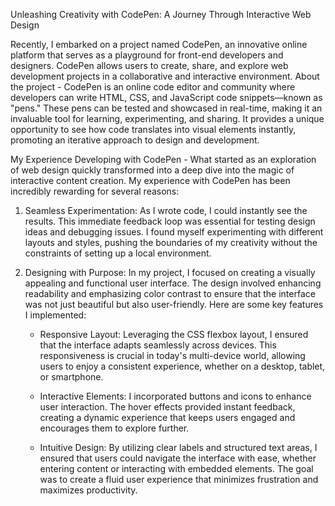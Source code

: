 Unleashing Creativity with CodePen: A Journey Through Interactive Web Design

Recently, I embarked on a project named CodePen, an innovative online platform that serves as a playground for front-end developers and designers. CodePen allows users to create, share, and explore web development projects in a collaborative and interactive environment. 
About the project - 
 CodePen is an online code editor and community where developers can write HTML, CSS, and JavaScript code snippets—known as "pens." These pens can be tested and showcased in real-time, making it an invaluable tool for learning, experimenting, and sharing. It provides a unique opportunity to see how code translates into visual elements instantly, promoting an iterative approach to design and development.

My Experience Developing with CodePen -
What started as an exploration of web design quickly transformed into a deep dive into the magic of interactive content creation. My experience with CodePen has been incredibly rewarding for several reasons:

1. Seamless Experimentation: As I wrote code, I could instantly see the results. This immediate feedback loop was essential for testing design ideas and debugging issues. I found myself experimenting with different layouts and styles, pushing the boundaries of my creativity without the constraints of setting up a local environment.

2. Designing with Purpose: In my project, I focused on creating a visually appealing and functional user interface. The design involved enhancing readability and emphasizing color contrast to ensure that the interface was not just beautiful but also user-friendly. Here are some key features I implemented:

   - Responsive Layout: Leveraging the CSS flexbox layout, I ensured that the interface adapts seamlessly across devices. This responsiveness is crucial in today's multi-device world, allowing users to enjoy a consistent experience, whether on a desktop, tablet, or smartphone.

   - Interactive Elements: I incorporated buttons and icons to enhance user interaction. The hover effects provided instant feedback, creating a dynamic experience that keeps users engaged and encourages them to explore further.

   - Intuitive Design: By utilizing clear labels and structured text areas, I ensured that users could navigate the interface with ease, whether entering content or interacting with embedded elements. The goal was to create a fluid user experience that minimizes frustration and maximizes productivity.
